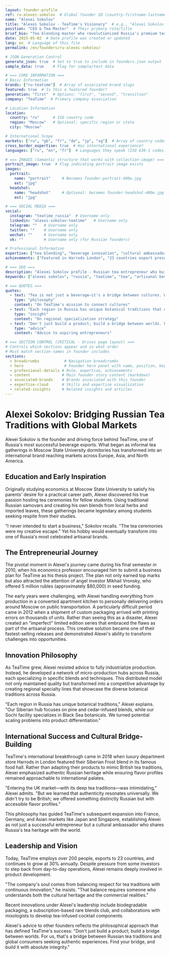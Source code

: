 ```yaml
---
layout: founder-profile
ref: ru-alexei-sokolov  # Global founder ID (country-firstname-lastname format)
name: "Alexei Sokolov"
title: "Alexei Sokolov - TeaTime's Visionary"  # e.g., "Alexei Sokolov - Moscow's Tea Master"
position: "CEO & Tea Master"  # Their primary role/title
brief_bio: "Tea blending master who revolutionized Russia's premium tea market with unique botanical infusions."
date: 2025-05-02  # Date profile was created or updated
lang: en  # Language of this file
permalink: /en/founders/ru-alexei-sokolov/

# JSON Generation Control
generate_json: true  # Set to true to include in founders.json output
sample_data: true    # Flag for sample/test data

# === CORE INFORMATION ===
# Basic Information
brands: ["ru-teatime"]  # Array of associated brand slugs
featured: true  # Is this a featured founder?
generation: "first"  # Options: "first", "second", "transition"
company: "TeaTime"  # Primary company association

# Location Information
location:
  country: "ru"      # ISO country code
  region: "Moscow"   # Optional: specific region or state
  city: "Moscow"

# International Scope
markets: ["ru", "gb", "fr", "de", "jp", "sg"]  # Array of country codes where they operate
cross_border_expertise: true  # Has international experience?
languages: ["ru", "en", "fr"]  # Languages they speak (ISO 639-1 codes)

# === IMAGES (Semantic structure that works with collection-image) ===
portrait_image: true  # Flag indicating portrait image exists
images:
  portrait:
    name: "portrait"     # Becomes founder-portrait-400w.jpg
    ext: "jpg"
  headshot:
    name: "headshot"     # Optional: becomes founder-headshot-400w.jpg
    ext: "jpg"

# === SOCIAL MEDIA ===
social:
  instagram: "teatime_russia"  # Username only
  linkedin: "alexei-sokolov-teatime"   # Username only
  telegram: ""   # Username only
  twitter: ""    # Username only
  wechat: ""     # Username only
  vk: ""         # Username only (for Russian founders)

# Professional Information
expertise: ["tea blending", "beverage innovation", "cultural ambassador", "brand storytelling"]  # Max 4 items
achievements: ["Featured in Harrods London", "23 countries export presence", "30% annual growth rate"]

# === SEO ===
description: "Alexei Sokolov profile - Russian tea entrepreneur who built TeaTime into an international artisanal tea brand with 23-country presence."
keywords: ["alexei sokolov", "russia", "teatime", "tea", "artisanal beverages", "harrods", "cultural ambassador"]

# === QUOTES ===
quotes:
  - text: "Tea is not just a beverage—it's a bridge between cultures. When we share tea, we share stories, traditions, and understanding."
    type: "philosophy"
    context: "On TeaTime's mission to connect cultures"
  - text: "Each region in Russia has unique botanical traditions that deserve to be preserved and celebrated globally."
    type: "insight"
    context: "On regional specialization strategy"
  - text: "Don't just build a product; build a bridge between worlds. Find your bridge, and build it with absolute integrity."
    type: "advice"
    context: "Advice to aspiring entrepreneurs"

# === SECTION CONTROL (CRITICAL - Drives page layout) ===
# Controls which sections appear and in what order
# Must match section names in founder includes
sections:
  - breadcrumbs           # Navigation breadcrumbs
  - hero                  # Founder hero panel with name, position, key info
  - professional-details # Role, expertise, achievements
  - content              # Main founder story content (markdown)
  - associated-brands    # Brands associated with this founder
  - expertise-cloud      # Skills and expertise visualization
  - related-insights     # Related insights and articles
---
```


# Alexei Sokolov: Bridging Russian Tea Traditions with Global Markets

Alexei Sokolov is the founder and driving force behind TeaTime, one of Russia's most successful beverage exports. What began as informal tea gatherings in Moscow State University dormitories has transformed into an international brand reaching markets across Europe, Asia, and North America.

## Education and Early Inspiration

Originally studying economics at Moscow State University to satisfy his parents' desire for a practical career path, Alexei discovered his true passion hosting tea ceremonies for fellow students. Using traditional Russian samovars and creating his own blends from local herbs and imported leaves, these gatherings became legendary among students seeking respite from their studies.

"I never intended to start a business," Sokolov recalls. "The tea ceremonies were my creative escape." Yet his hobby would eventually transform into one of Russia's most celebrated artisanal brands.

## The Entrepreneurial Journey

The pivotal moment in Alexei's journey came during his final semester in 2010, when his economics professor encouraged him to submit a business plan for TeaTime as his thesis project. The plan not only earned top marks but also attracted the attention of angel investor Mikhail Vronsky, who offered 5 million rubles (approximately $80,000) in seed funding.

The early years were challenging, with Alexei handling everything from production in a converted apartment kitchen to personally delivering orders around Moscow on public transportation. A particularly difficult period came in 2012 when a shipment of custom packaging arrived with printing errors on thousands of units. Rather than seeing this as a disaster, Alexei created an "imperfect" limited edition series that embraced the flaws as part of the artisanal process. This creative solution became one of their fastest-selling releases and demonstrated Alexei's ability to transform challenges into opportunities.

## Innovation Philosophy

As TeaTime grew, Alexei resisted advice to fully industrialize production. Instead, he developed a network of micro-production hubs across Russia, each specializing in specific blends and techniques. This distributed model not only maintained quality but transformed into a competitive advantage by creating regional specialty lines that showcase the diverse botanical traditions across Russia.

"Each region in Russia has unique botanical traditions," Alexei explains. "Our Siberian hub focuses on pine and cedar-infused blends, while our Sochi facility specializes in Black Sea botanicals. We turned potential scaling problems into product differentiation."

## International Success and Cultural Bridge-Building

TeaTime's international breakthrough came in 2018 when luxury department store Harrods in London featured their Siberian Frost blend in its famous food hall. Rather than adapting their products to mimic British tea traditions, Alexei emphasized authentic Russian heritage while ensuring flavor profiles remained approachable to international palates.

"Entering the UK market—with its deep tea traditions—was intimidating," Alexei admits. "But we learned that authenticity resonates universally. We didn't try to be British; we offered something distinctly Russian but with accessible flavor profiles."

This philosophy has guided TeaTime's subsequent expansion into France, Germany, and Asian markets like Japan and Singapore, establishing Alexei as not just a successful entrepreneur but a cultural ambassador who shares Russia's tea heritage with the world.

## Leadership and Vision

Today, TeaTime employs over 200 people, exports to 23 countries, and continues to grow at 30% annually. Despite pressure from some investors to step back from day-to-day operations, Alexei remains deeply involved in product development.

"The company's soul comes from balancing respect for tea traditions with continuous innovation," he insists. "That balance requires someone who understands both the cultural heritage and the commercial realities."

Recent innovations under Alexei's leadership include biodegradable packaging, a subscription-based rare blends club, and collaborations with mixologists to develop tea-infused cocktail components.

Alexei's advice to other founders reflects the philosophical approach that has defined TeaTime's success: "Don't just build a product; build a bridge between worlds. For us, that's a bridge between Russian tea traditions and global consumers seeking authentic experiences. Find your bridge, and build it with absolute integrity."

